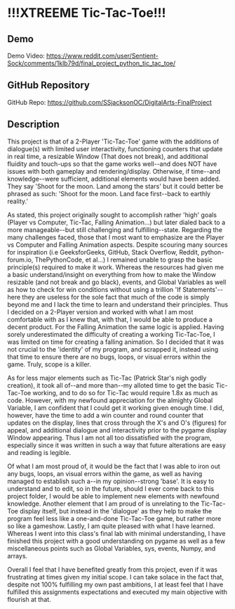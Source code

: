 # !!!XTREEME Tic-Tac-Toe!!!

## Demo
Demo Video: <https://www.reddit.com/user/Sentient-Sock/comments/1klb79d/final_project_python_tic_tac_toe/>

## GitHub Repository
GitHub Repo: <https://github.com/SSjacksonOC/DigitalArts-FinalProject>

## Description
This project is that of a 2-Player 'Tic-Tac-Toe' game with the additions of dialogue(s) with limited user interactivity,
functioning counters that update in real time, a resizable Window (That does not break), and additional fluidity and
touch-ups so that the game works well--and does NOT have issues with both gameplay and rendering/display. Otherwise, if
time--and knowledge--were sufficient, additional elements would have been added. They say 'Shoot for the moon. Land
among the stars' but it could better be phrased as such: 'Shoot for the moon. Land face first--back to earthly reality.'

As stated, this project originally sought to accomplish rather 'high' goals (Player vs Computer, Tic-Tac, Falling Animation...)
but later dialed back to a more manageable--but still challenging and fulfilling--state. Regarding the many challenges faced,
those that I most want to emphasize are the Player vs Computer and Falling Animation aspects. Despite scouring many sources for
inspiration (i.e GeeksforGeeks, GitHub, Stack Overflow, Reddit, python-forum.io, ThePythonCode, et al...) I remained unable to
grasp the basic principle(s) required to make it work. Whereas the resources had given me a basic understand/insight on everything
from how to make the Window resizable (and not break and go black), events, and Global Variables as well as how to check for win
conditions without using a trillion 'If Statements'--here they are useless for the sole fact that much of the code is simply
beyond me and I lack the time to learn and understand their principles. Thus I decided on a 2-Player version and worked with what
I am most comfortable with as I knew that, with that, I would be able to produce a decent product. For the Falling
Animation the same logic is applied. Having sorely underestimated the difficulty of creating a working Tic-Tac-Toe, I was limited
on time for creating a falling animation. So I decided that it was not crucial to the 'identity' of my program, and scrapped it,
instead using that time to ensure there are no bugs, loops, or visual errors within the game. Truly, scope is a killer.

As for less major elements such as Tic-Tac (Patrick Star's nigh godly creation), it took all of--and more than--my alloted time 
to get the basic Tic-Tac-Toe working, and to do so for Tic-Tac would require 1.8x as much as code. However, with my newfound appreciation for the almighty Global Variable, I am confident that I could get it working given enough time. I did, however, have 
the time to add a win counter and round counter that updates on the display, lines that cross through the X's and O's (figures) for appeal, and additional dialogue and interactivity prior to the pygame display Window appearing. Thus I am not all too dissatisfied
with the program, especially since it was written in such a way that future alterations are easy and reading is legible.

Of what I am most proud of, it would be the fact that I was able to iron out any bugs, loops, an visual errors within the game,
as well as having managed to establish such a--in my opinion--strong 'base'. It is easy to understand and to edit, so in the
future, should I ever come back to this project folder, I would be able to implement new elements with newfound knowledge.
Another element that I am proud of is unrelating to the Tic-Tac-Toe display itself, but instead in the 'dialogue' as they help to
make the program feel less like a one-and-done Tic-Tac-Toe game, but rather more so like a gameshow. Lastly, I am quite pleased
with what I have learned. Whereas I went into this class's final lab with minimal understanding, I have finished this project
with a good understanding on pygame as well as a few miscellaneous points such as Global Variables, sys, events, Numpy, and arrays.

Overall I feel that I have benefited greatly from this project, even if it was frustrating at times given my initial scope. I can
take solace in the fact that, despite not 100% fulfilling my own past ambitions, I at least feel that I have fulfilled this
assignments expectations and executed my main objective with flourish at that.
